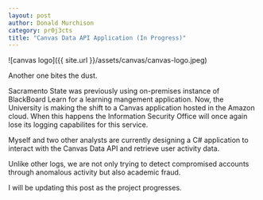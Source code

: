 ```yaml
---
layout: post
author: Donald Murchison
category: pr0j3cts
title: "Canvas Data API Application (In Progress)"
---
```


![canvas logo]({{ site.url }}/assets/canvas/canvas-logo.jpeg)

Another one bites the dust. 

Sacramento State was previously using on-premises instance of BlackBoard Learn for a learning mangement application. Now, the University is making the shift to a Canvas application hosted in the Amazon cloud. When this happens the Information Security Office will once again lose its logging capabilites for this service.

Myself and two other analysts are currently designing a C# application to interact with the Canvas Data API and retrieve user activity data.

Unlike other logs, we are not only trying to detect compromised accounts through anomalous activity but also academic fraud.

I will be updating this post as the project progresses.
